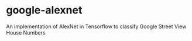 # google-alexnet
An implementation of AlexNet in Tensorflow to classify Google Street View House Numbers
